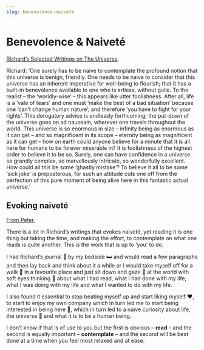 ```yaml
---
slug: benevolence-naivete
---
```


# Benevolence & Naiveté

[Richard’s Selected Writings on The Universe](http://www.actualfreedom.com.au/richard/selectedwriting/sw-universe.htm),

Richard: ‘One surely has to be naive to contemplate the profound notion that this universe is benign, friendly. One needs to be naive to consider that this universe has an inherent imperative for well-being to flourish; that it has a built-in benevolence available to one who is artless, without guile. To the realist – the ‘worldly-wise’ – this appears like utter foolishness. After all, life is a ‘vale of tears’ and one must ‘make the best of a bad situation’ because one ‘can’t change human nature’; and therefore ‘you have to fight for your rights’. This derogatory advice is endlessly forthcoming; the put-down of the universe goes on ad nauseam, wherever one travels throughout the world. This universe is so enormous in size – infinity being as enormous as it can get – and so magnificent in its scope – eternity being as magnificent as it can get – how on earth could anyone believe for a minute that it is all here for humans to be forever miserable in? It is foolishness of the highest order to believe it to be so. Surely, one can have confidence in a universe so grandly complex, so marvellously intricate, so wonderfully excellent. How could all this be some ‘ghastly mistake’? To believe it all to be some ‘sick joke’ is preposterous, for such an attitude cuts one off from the perfection of this pure moment of being alive here in this fantastic actual universe.’ 

## Evoking naiveté

[From Peter](http://www.actualfreedom.com.au/actualism/peter/list-af/corr58a.htm#18.11.2003),

There is a lot in Richard’s writings that evokes naiveté, yet reading it is one thing but taking the time, and making the effort, to contemplate on what one reads is quite another. This is the work that is up to ‘you’ to do.

I had Richard’s journal 📖 by my bedside 🛏️ and would read a few paragraphs and then lay back and think about it a while or I would take myself off for a walk 🚶 in a favourite place and just sit down and gaze 👀 at the world with soft eyes thinking 🤔 about what I had read, what I had done with my life, what I was doing with my life and what I wanted to do with my life.

I also found it essential to stop beating myself up and start liking myself ❤️, to start to enjoy my own company which in turn led me to start being interested in being here 📆, which in turn led to a naïve curiosity about life, the universe 🌄 and what it is to be a human being.

I don’t know if that is of use to you but the first is obvious – **read** – and the second is equally important – **contemplate** – and the second will be best done at a time when you feel most relaxed and at ease.